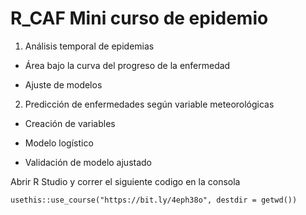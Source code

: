 # R_CAF Mini curso de epidemio

1.  Análisis temporal de epidemias

  -   Área bajo la curva del progreso de la enfermedad

  -   Ajuste de modelos

2.  Predicción de enfermedades según variable meteorológicas

  -   Creación de variables

  -   Modelo logístico

  -   Validación de modelo ajustado


Abrir R Studio y correr el siguiente codigo en la consola

```         
usethis::use_course("https://bit.ly/4eph38o", destdir = getwd())
```
